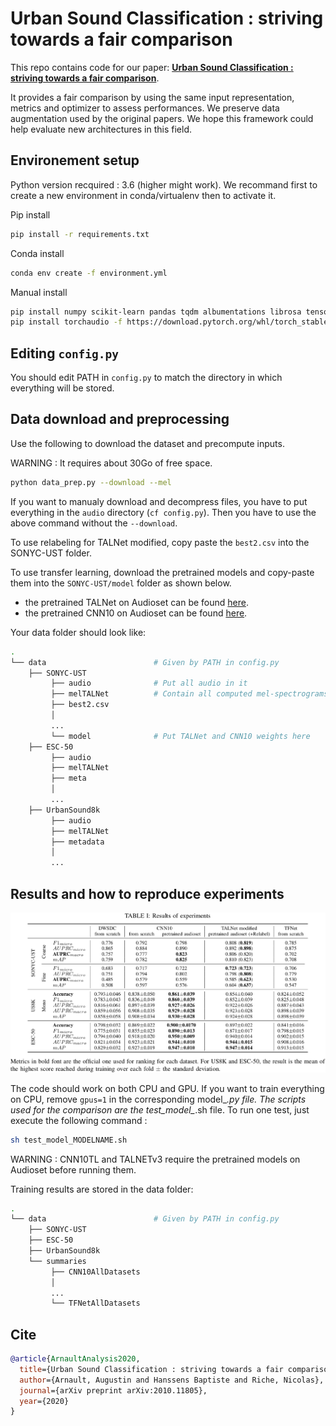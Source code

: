 # Urban Sound Classification : striving towards a fair comparison

This repo contains code for our paper: [**Urban Sound Classification : striving towards a fair comparison**](https://arxiv.org/pdf/2010.11805.pdf). 

It  provides  a  fair comparison  by  using  the  same  input  representation,  metrics and  optimizer  to  assess  performances.  We  preserve  data  augmentation used by the original papers. We hope this framework could  help  evaluate  new  architectures  in  this  field.


## Environement setup

Python version recquired : 3.6 (higher might work). We recommand first to create a new environment in conda/virtualenv then to activate it.

Pip install

~~~bash
pip install -r requirements.txt
~~~

Conda install

~~~bash
conda env create -f environment.yml
~~~

Manual install

~~~bash
pip install numpy scikit-learn pandas tqdm albumentations librosa tensorboard torch torchvision oyaml pytorch-lightning numba==0.49
pip install torchaudio -f https://download.pytorch.org/whl/torch_stable.html
~~~

## Editing `config.py`

You should edit PATH in `config.py` to match the directory in which everything will be stored.

## Data download and preprocessing

Use the following to download the dataset and precompute inputs.

WARNING : It requires about 30Go of free space.

~~~bash
python data_prep.py --download --mel
~~~

If you want to manualy download and decompress files, you have to put everything in the `audio` directory (`cf config.py`). Then you have to use the above command without the `--download`.

To use relabeling for TALNet modified, copy paste the `best2.csv` into the SONYC-UST folder.

To use transfer learning, download the pretrained models and copy-paste them into the `SONYC-UST/model` folder as shown below.
- the pretrained TALNet on Audioset can be found [here](http://islpc21.is.cs.cmu.edu/yunwang/git/cmu-thesis/model/TALNet.pt).
- the pretrained CNN10 on Audioset can be found [here](https://zenodo.org/record/3987831/files/Cnn10_mAP%3D0.380.pth?download=1).


Your data folder should look like:

~~~bash
.
└── data                        # Given by PATH in config.py
    ├── SONYC-UST                   
         ├── audio              # Put all audio in it 
         ├── melTALNet          # Contain all computed mel-spectrograms 
         ├── best2.csv 
         │  
         ...
         └── model              # Put TALNet and CNN10 weights here
    ├── ESC-50 
         ├── audio             
         ├── melTALNet 
         ├── meta
         │  
         ...
    ├── UrbanSound8k
         ├── audio             
         ├── melTALNet  
         ├── metadata
         │  
         ...
~~~

## Results and how to reproduce experiments

![Results](img/results.png)

The code should work on both CPU and GPU. If you want to train everything on CPU, remove `gpus=1` in the corresponding model_*.py file. 
The scripts used for the comparison are the test_model_*.sh file. To run one test, just execute the following command :

~~~bash
sh test_model_MODELNAME.sh
~~~

WARNING : CNN10TL and TALNETv3 require the pretrained models on Audioset before running them.

Training results are stored in the data folder:
~~~bash
.
└── data                        # Given by PATH in config.py
    ├── SONYC-UST                   
    ├── ESC-50 
    ├── UrbanSound8k
    └── summaries
         ├── CNN10AllDatasets
         │  
         ...
         └── TFNetAllDatasets
~~~

## Cite

~~~bibtex
@article{ArnaultAnalysis2020,
  title={Urban Sound Classification : striving towards a fair comparison},
  author={Arnault, Augustin and Hanssens Baptiste and Riche, Nicolas},
  journal={arXiv preprint arXiv:2010.11805},
  year={2020}
}
~~~
